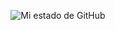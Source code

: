 <p align="center"> 
  <img src="https://github-readme-stats.vercel.app/api?username=promo-08&include_all_commits=true&count_private=true&show_icons=true&line_height=20&title_color=FAFAFA&icon_color=FAFAFA&text_color=FAFAFA&bg_color=FFFFFF,1A1A1A,C9C9C9" alt="Mi estado de GitHub"/>
</p>
